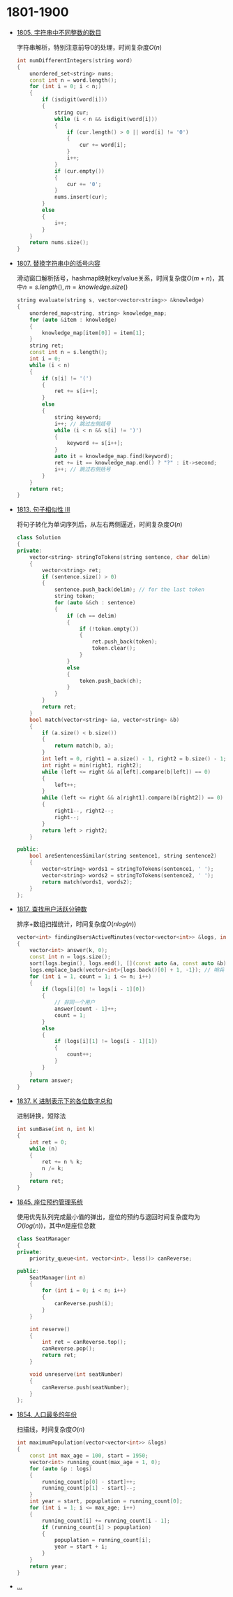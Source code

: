 <!--
 * @Filename: 
 * @Author: shifaqiang
 * @Email: 14061115@buaa.edu.cn
 * @Github: https://github.com/luoboganer
 * @Date: 2020-09-05 11:29:59
 * @LastEditors: shifaqiang
 * @LastEditTime: 2021-05-16 16:19:12
 * @Software: Visual Studio Code
 * @Description: 1801-1900
-->

# 1801-1900

- [1805. 字符串中不同整数的数目](https://leetcode-cn.com/problems/number-of-different-integers-in-a-string/)

    字符串解析，特别注意前导0的处理，时间复杂度$O(n)$

    ```cpp
	int numDifferentIntegers(string word)
	{
		unordered_set<string> nums;
		const int n = word.length();
		for (int i = 0; i < n;)
		{
			if (isdigit(word[i]))
			{
				string cur;
				while (i < n && isdigit(word[i]))
				{
					if (cur.length() > 0 || word[i] != '0')
					{
						cur += word[i];
					}
					i++;
				}
				if (cur.empty())
				{
					cur += '0';
				}
				nums.insert(cur);
			}
			else
			{
				i++;
			}
		}
        return nums.size();
	}
    ```

- [1807. 替换字符串中的括号内容](https://leetcode-cn.com/problems/evaluate-the-bracket-pairs-of-a-string/)

    滑动窗口解析括号，hashmap映射key/value关系，时间复杂度$O(m+n)$，其中$n=s.length(),m=knowledge.size()$

    ```cpp
	string evaluate(string s, vector<vector<string>> &knowledge)
	{
		unordered_map<string, string> knowledge_map;
		for (auto &item : knowledge)
		{
			knowledge_map[item[0]] = item[1];
		}
		string ret;
		const int n = s.length();
		int i = 0;
		while (i < n)
		{
			if (s[i] != '(')
			{
				ret += s[i++];
			}
			else
			{
				string keyword;
				i++; // 跳过左侧括号
				while (i < n && s[i] != ')')
				{
					keyword += s[i++];
				}
				auto it = knowledge_map.find(keyword);
				ret += it == knowledge_map.end() ? "?" : it->second;
				i++; // 跳过右侧括号
			}
		}
		return ret;
	}
    ```

- [1813. 句子相似性 III](https://leetcode-cn.com/problems/sentence-similarity-iii/)

	将句子转化为单词序列后，从左右两侧逼近，时间复杂度$O(n)$

	```cpp
	class Solution
	{
	private:
		vector<string> stringToTokens(string sentence, char delim)
		{
			vector<string> ret;
			if (sentence.size() > 0)
			{
				sentence.push_back(delim); // for the last token
				string token;
				for (auto &&ch : sentence)
				{
					if (ch == delim)
					{
						if (!token.empty())
						{
							ret.push_back(token);
							token.clear();
						}
					}
					else
					{
						token.push_back(ch);
					}
				}
			}
			return ret;
		}
		bool match(vector<string> &a, vector<string> &b)
		{
			if (a.size() < b.size())
			{
				return match(b, a);
			}
			int left = 0, right1 = a.size() - 1, right2 = b.size() - 1;
			int right = min(right1, right2);
			while (left <= right && a[left].compare(b[left]) == 0)
			{
				left++;
			}
			while (left <= right && a[right1].compare(b[right2]) == 0)
			{
				right1--, right2--;
				right--;
			}
			return left > right2;
		}

	public:
		bool areSentencesSimilar(string sentence1, string sentence2)
		{
			vector<string> words1 = stringToTokens(sentence1, ' ');
			vector<string> words2 = stringToTokens(sentence2, ' ');
			return match(words1, words2);
		}
	};
	```

- [1817. 查找用户活跃分钟数](https://leetcode-cn.com/problems/finding-the-users-active-minutes/)

	排序+数组扫描统计，时间复杂度$O(nlog(n))$

	```cpp
	vector<int> findingUsersActiveMinutes(vector<vector<int>> &logs, int k)
	{
		vector<int> answer(k, 0);
		const int n = logs.size();
		sort(logs.begin(), logs.end(), [](const auto &a, const auto &b) -> bool { return a[0] < b[0] || (a[0] == b[0] && a[1] < b[1]); });
		logs.emplace_back(vector<int>{logs.back()[0] + 1, -1}); // 哨兵
		for (int i = 1, count = 1; i <= n; i++)
		{
			if (logs[i][0] != logs[i - 1][0])
			{
				// 非同一个用户
				answer[count - 1]++;
				count = 1;
			}
			else
			{
				if (logs[i][1] != logs[i - 1][1])
				{
					count++;
				}
			}
		}
		return answer;
	}
	```

- [1837. K 进制表示下的各位数字总和](https://leetcode-cn.com/problems/sum-of-digits-in-base-k/)

	进制转换，短除法

	```cpp
	int sumBase(int n, int k)
	{
		int ret = 0;
		while (n)
		{
			ret += n % k;
			n /= k;
		}
		return ret;
	}
	```

- [1845. 座位预约管理系统](https://leetcode-cn.com/problems/seat-reservation-manager/)

	使用优先队列完成最小值的弹出，座位的预约与退回时间复杂度均为$O(log(n))$，其中$n$是座位总数

	```cpp
	class SeatManager
	{
	private:
		priority_queue<int, vector<int>, less()> canReverse;

	public:
		SeatManager(int n)
		{
			for (int i = 0; i < n; i++)
			{
				canReverse.push(i);
			}
		}

		int reserve()
		{
			int ret = canReverse.top();
			canReverse.pop();
			return ret;
		}

		void unreserve(int seatNumber)
		{
			canReverse.push(seatNumber);
		}
	};
	```

- [1854. 人口最多的年份](https://leetcode-cn.com/problems/maximum-population-year/)

	扫描线，时间复杂度$O(n)$

	```cpp
	int maximumPopulation(vector<vector<int>> &logs)
	{
		const int max_age = 100, start = 1950;
		vector<int> running_count(max_age + 1, 0);
		for (auto &p : logs)
		{
			running_count[p[0] - start]++;
			running_count[p[1] - start]--;
		}
		int year = start, popuplation = running_count[0];
		for (int i = 1; i <= max_age; i++)
		{
			running_count[i] += running_count[i - 1];
			if (running_count[i] > popuplation)
			{
				popuplation = running_count[i];
				year = start + i;
			}
		}
		return year;
	}
	```

- [...](123)
